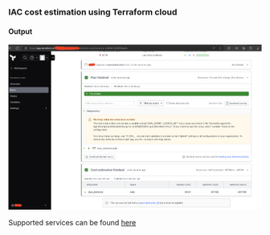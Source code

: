 ### IAC cost estimation using Terraform cloud

#### Output

![terraform cloud cost estimation](../../assets/terrraform_cloud_cost_estimation_output.png)

Supported services can be found [here](https://developer.hashicorp.com/terraform/cloud-docs/cost-estimation)
